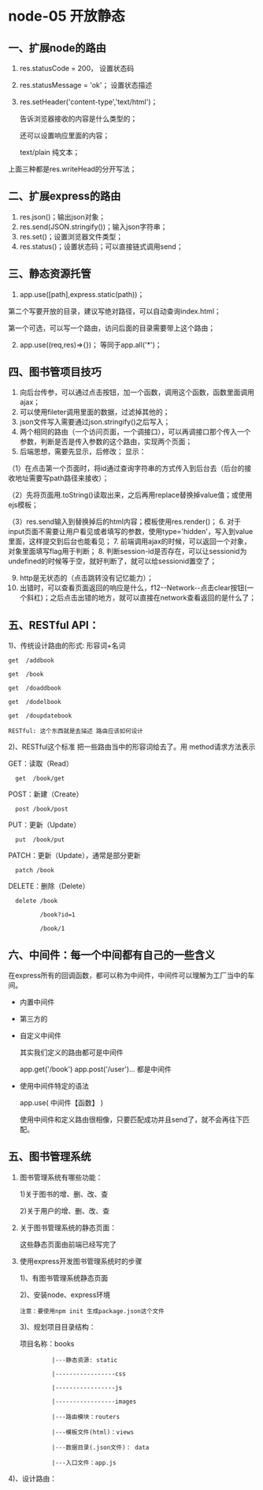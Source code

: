 # node-05 开放静态
## 一、扩展node的路由
1. res.statusCode = 200，    设置状态码
2. res.statusMessage = 'ok'；  设置状态描述
3. res.setHeader('content-type','text/html')； 
 
    告诉浏览器接收的内容是什么类型的；
 
    还可以设置响应里面的内容；
 
    text/plain  纯文本；

上面三种都是res.writeHead的分开写法；


## 二、扩展express的路由
1. res.json()；输出json对象；
2. res.send(JSON.stringify())；输入json字符串；
3. res.set()；设置浏览器文件类型；
4. res.status()；设置状态码；可以直接链式调用send；


## 三、静态资源托管
1. app.use([path],express.static(path))；

第二个写要开放的目录，建议写绝对路径，可以自动查询index.html；

第一个可选，可以写一个路由，访问后面的目录需要带上这个路由；

2. app.use((req,res)=>{})；        等同于app.all('*')；


## 四、图书管项目技巧
1. 向后台传参，可以通过点击按钮，加一个函数，调用这个函数，函数里面调用ajax；
2. 可以使用fileter调用里面的数据，过滤掉其他的；
3. json文件写入需要通过json.stringify()之后写入；
4. 两个相同的路由（一个访问页面，一个调接口），可以再调接口那个传入一个参数，判断是否是传入参数的这个路由，实现两个页面；
5. 后端思想，需要先显示，后修改；
显示：

（1）在点击第一个页面时，将id通过查询字符串的方式传入到后台去（后台的接收地址需要写path路径来接收）；

（2）先将页面用.toString()读取出来，之后再用replace替换掉value值；或使用ejs模板；

（3）res.send输入到替换掉后的html内容；模板使用res.render()；
6. 对于input页面不需要让用户看见或者填写的参数，使用type='hidden'，写入到value里面，这样提交到后台也能看见；
7. 前端调用ajax的时候，可以返回一个对象，对象里面填写flag用于判断；
8. 判断session-id是否存在，可以让sessionid为undefined的时候等于空，就好判断了，就可以给sessionid置空了；

9. http是无状态的（点击跳转没有记忆能力）；
10. 出错时，可以查看页面返回的响应是什么，f12--Network--点击clear按钮(一个斜杠)；之后点击出错的地方，就可以直接在network查看返回的是什么了；



## 五、RESTful API：

  1)、传统设计路由的形式:
    形容词+名词

  
    get  /addbook
  
    get  /book
  
    get  /doaddbook
  
    get  /dodelbook
  
    get  /doupdatebook

    RESTful: 这个东西就是去描述 路由应该如何设计

  2)、RESTful这个标准 把一些路由当中的形容词给去了。用 method请求方法表示

  GET：读取（Read）

      get  /book/get

  POST：新建（Create）

      post /book/post

  PUT：更新（Update）

      put  /book/put

  PATCH：更新（Update），通常是部分更新

      patch /book

  DELETE：删除（Delete）

      delete /book

             /book?id=1

             /book/1  


## 六、中间件：每一个中间都有自己的一些含义

在express所有的回调函数，都可以称为中间件，中间件可以理解为工厂当中的车间。

- 内置中间件

- 第三方的

- 自定义中间件

    其实我们定义的路由都可是中间件

    app.get('/book')  app.post('/user')... 都是中间件



- 使用中间件特定的语法

    app.use( 中间件【函数】 )

    使用中间件和定义路由很相像，只要匹配成功并且send了，就不会再往下匹配。    




## 五、图书管理系统

1. 图书管理系统有哪些功能：

   1)关于图书的增、删、改、查

   2)关于用户的增、删、改、查


2. 关于图书管理系统的静态页面：

   这些静态页面由前端已经写完了


3. 使用express开发图书管理系统时的步骤

   1)、有图书管理系统静态页面

   2)、安装node、express环境

       注意：要使用npm init 生成package.json这个文件

   3)、规划项目目录结构：

  
    项目名称：books
  
                |---静态资源: static
  
                |-----------------css
  
                |-----------------js
  
                |-----------------images
  
                |---路由模块：routers
  
                |---模板文件(html)：views
  
                |---数据目录(.json文件)： data
  
                |---入口文件：app.js
  
  4)、设计路由：


